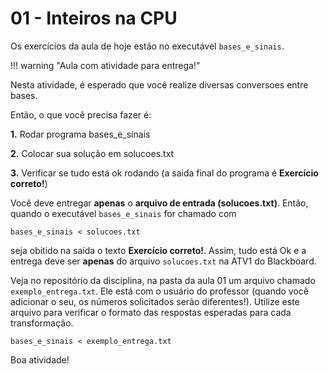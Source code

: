 # 01 - Inteiros na CPU

Os exercícios da aula de hoje estão no executável `bases_e_sinais`.

!!! warning "Aula com atividade para entrega!"

Nesta atividade, é esperado que você realize diversas conversoes entre bases.

Então, o que você precisa fazer é:

**1.** Rodar programa bases_e_sinais

**2.** Colocar sua solução em solucoes.txt

**3.** Verificar se tudo está ok rodando (a saida final do programa é **Exercício correto!**)


Você deve entregar **apenas** o **arquivo de entrada (solucoes.txt)**. Então, quando o executável `bases_e_sinais` for chamado com

```
bases_e_sinais < solucoes.txt
```
seja obitido na saída o texto **Exercício correto!**. Assim, tudo está Ok e a entrega deve ser **apenas** do arquivo `solucoes.txt` na ATV1 do Blackboard.

Veja no repositório da disciplina, na pasta da aula 01 um arquivo chamado `exemplo_entrega.txt`. Ele está com o usuário do professor (quando você adicionar o seu, os números solicitados serão diferentes!). Utilize este arquivo para verificar o formato das respostas esperadas para cada transformação.

```
bases_e_sinais < exemplo_entrega.txt
```

Boa atividade!